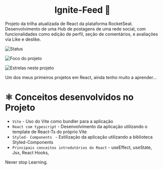 <h1 align="center"> Ignite-Feed 🚀 </h1>

Projeto da trilha atualizada de React da plataforma RocketSeat. Desenvolvimento de uma Hub de postagens de uma rede social, com funcionalidades como edição de perfil, seção de comentários, e avaliações via Like e deslike.

![Status](https://img.shields.io/badge/Status-Em%20Desenvolvimento-yellowgreen)

![Foco do projeto](https://img.shields.io/badge/Projeto%20com%20foco%20para-Estudos%20e%20profissional-blue)

![Estrelas neste projeto](https://img.shields.io/github/stars/Paulo-Augusto12/Ignite-Feed?style=social)


Um dos meus primeiros projetos em React, ainda tenho muito a aprender...

# ⚛️ Conceitos desenvolvidos no Projeto

- `Vite` - Uso do Vite como bundler para a aplicação
- `React com typescript` - Desenvolvimento da aplicação utilizando o template de React-Ts do próprio Vite
- `Styled- Components ` - Estilização da aplicação utilizando a biblioteca Styled-Components
- `Principais conceitos introdutórios do React` - useEffect, useState, Jsx, React Hooks, 

Never stop Learning.
